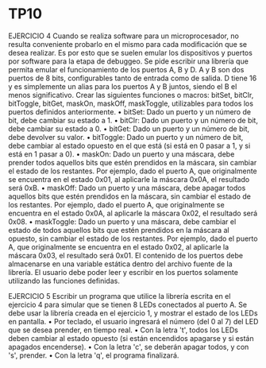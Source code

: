 # TP10

EJERCICIO 4
Cuando se realiza software para un microprocesador, no resulta conveniente probarlo en el mismo para cada modificación que se desea realizar. Es por esto que se suelen emular los dispositivos y puertos por software para la etapa de debuggeo.
Se pide escribir una librería que permita emular el funcionamiento de los puertos A, B y D. A y B son dos puertos de 8 bits, configurables tanto de entrada como de salida. D tiene 16 y es simplemente un alias para los puertos A y B juntos, siendo el B el menos significativo.
Crear las siguientes funciones o macros: bitSet, bitClr, bitToggle, bitGet, maskOn, maskOff, maskToggle, utilizables para todos los puertos definidos anteriormente.
• bitSet: Dado un puerto y un número de bit, debe cambiar su estado a 1.
• bitClr: Dado un puerto y un número de bit, debe cambiar su estado a 0.
• bitGet: Dado un puerto y un número de bit, debe devolver su valor.
• bitToggle: Dado un puerto y un número de bit, debe cambiar al estado opuesto en el que está (si está en 0 pasar a 1, y si está en 1 pasar a 0).
• maskOn: Dado un puerto y una máscara, debe prender todos aquellos bits que estén prendidos en la máscara, sin cambiar el estado de los restantes. Por ejemplo, dado el puerto A, que originalmente se encuentra en el estado 0x01, al aplicarle la máscara 0x0A, el resultado será 0xB.
• maskOff: Dado un puerto y una máscara, debe apagar todos aquellos bits que estén prendidos en la máscara, sin cambiar el estado de los restantes. Por ejemplo, dado el puerto A, que originalmente se encuentra en el estado 0x0A, al aplicarle la máscara 0x02, el resultado será 0x08.
• maskToggle: Dado un puerto y una máscara, debe cambiar el estado de todos aquellos bits que estén prendidos en la máscara al opuesto, sin cambiar el estado de los restantes. Por ejemplo, dado el puerto A, que originalmente se encuentra en el estado 0x02, al aplicarle la máscara 0x03, el resultado será 0x01.
El contenido de los puertos debe almacenarse en una variable estática dentro del archivo fuente de la librería. El usuario debe poder leer y escribir en los puertos solamente utilizando las funciones definidas.

EJERCICIO 5
Escribir un programa que utilice la librería escrita en el ejercicio 4 para simular que se tienen 8 LEDs conectados al puerto A. Se debe usar la librería creada en el ejercicio 1, y mostrar el estado de los LEDs en pantalla.
• Por teclado, el usuario ingresará el número (del 0 al 7) del LED que se desea prender, en tiempo real.
• Con la letra 't', todos los LEDs deben cambiar al estado opuesto (si están encendidos apagarse y si están apagados encenderse).
• Con la letra 'c', se deberán apagar todos, y con 's', prender.
• Con la letra 'q', el programa finalizará.
